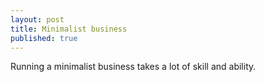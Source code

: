 ```yaml
---
layout: post
title: Minimalist business
published: true
---
```

Running a minimalist business takes a lot of skill and ability.